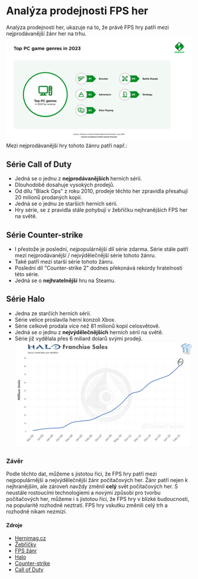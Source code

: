# Analýza prodejnosti FPS her
Analýza prodejnosti her, ukazuje na to, že právě FPS hry patří mezi nejprodávanější žánr her na trhu.
![Graf](Top-PC-game-genres-in-2023.webp)
Mezi nejprodávanější hry tohoto žánru patří např.:

## Série Call of Duty
- Jedná se o jednu z **nejprodávanějších** herních sérií.
- Dlouhodobě dosahuje vysokých prodejů.
- Od dílu "Black Ops" z roku 2010, prodeje těchto her zpravidla přesahují 20 milionů prodaných kopií.
- Jedná se o jednu ze starších herních sérií.
- Hry série, se z pravidla stále pohybují v žebříčku nejhranějších FPS her na světě.
![]()

## Série Counter-strike
- I přestože je poslední, nejpopulárnější díl série zdarma. Série stále patří mezi nejprodávanější / nejvýdělečnější série tohoto žánru.
- Také patří mezi starší série tohoto žánru.
- Poslední díl "Counter-strike 2" dodnes překonává rekordy hratelnosti této série.
- Jedná se o **nejhratelnější** hru na Steamu.
![]()

## Série Halo
- Jedna ze starčích herních sérií.
- Série velice proslavila herní konzoli Xbox.
- Série celkově prodala více než 81 milionů kopií celosvětově.
- Jedná se o jednu z **nejvýdělečnějších** herních sérií na světě.
- Série již vydělala přes 6 miliard dolarů svými prodeji.
![Halo](91073_3_halo-has-made-over-6-billion-dollars-22-years-343-industries-says_full.png)

### Závěr
Podle těchto dat, můžeme s jistotou říci, že FPS hry patří mezi nejpopulárnější a nejvýdělečnější žánr počítačových her.
Žánr patří nejen k nejhranějším, ale zároveň navždy změnil **celý** svět počítačových her.
S neustále rostoucími technologiemi a novými způsobi pro tvorbu počítačových her, můžeme i s jistotou říci, že FPS hry v blízké budoucnosti, na popularitě rozhodně neztratí.
FPS hry vskutku změnili celý trh a rozhodně nikam nezmizí.

#### Zdroje
- [Hernimag.cz](https://www.hernimag.cz/742/nejvlivnejsi-fps-akce-na-pc-poslednich-peti-let/?utm_source=chatgpt.com)
- [Žebříčky](https://steamdb.info/charts/?tagid=1663)
- [FPS žánr](https://en.wikipedia.org/wiki/First-person_shooter#)
- [Halo](https://en.wikipedia.org/wiki/Halo_(franchise)#)
- [Counter-strike](https://en.wikipedia.org/wiki/Counter-Strike)
- [Call of Duty](https://en.wikipedia.org/wiki/Call_of_Duty)
